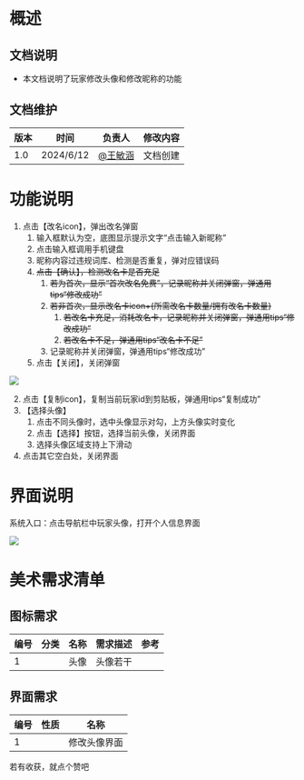 #  概述
## 文档说明
+ 本文档说明了玩家修改头像和修改昵称的功能

## 文档维护
| 版本 | 时间 | 负责人 | 修改内容 |
| --- | --- | --- | --- |
| 1.0 | 2024/6/12 | [@王敏涵](undefined/cookie-ylrqq) | 文档创建 |


# 功能说明
1. 点击【改名icon】，弹出改名弹窗
    1. 输入框默认为空，底图显示提示文字“点击输入新昵称”
    2. 点击输入框调用手机键盘
    3. 昵称内容过违规词库、检测是否重复，弹对应错误码
    4. ~~点击【确认】，检测改名卡是否充足~~
        1. ~~若为首次，显示“首次改名免费”，记录昵称并关闭弹窗，弹通用tips“修改成功”~~
        2. ~~若非首次，显示改名卡icon+{所需改名卡数量/拥有改名卡数量}~~
            1. ~~若改名卡充足，消耗改名卡，记录昵称并关闭弹窗，弹通用tips“修改成功”~~
            2. ~~若改名卡不足，弹通用tips“改名卡不足”~~
        3. 记录昵称并关闭弹窗，弹通用tips“修改成功”
    5. 点击【关闭】，关闭弹窗

![](https://cdn.nlark.com/yuque/0/2024/png/26927517/1730274376507-4a43a2bc-6bea-45d0-b324-bb35cb97705d.png)

2. 点击【复制icon】，复制当前玩家id到剪贴板，弹通用tips“复制成功”
3. 【选择头像】
    1. 点击不同头像时，选中头像显示对勾，上方头像实时变化
    2. 点击【选择】按钮，选择当前头像，关闭界面
    3. 选择头像区域支持上下滑动
4. 点击其它空白处，关闭界面

# 界面说明
系统入口：点击导航栏中玩家头像，打开个人信息界面

![](https://cdn.nlark.com/yuque/0/2024/png/26927517/1718183172629-2e50e56f-16d3-4519-95d5-b51eff7cda39.png)

# 美术需求清单
## 图标需求
| 编号 | 分类 | 名称 | 需求描述 | 参考 |
| --- | --- | --- | --- | --- |
| 1 |  | 头像 | 头像若干 |  |


## 界面需求
| 编号 | 性质 | 名称 |
| --- | --- | --- |
| 1 |  | 修改头像界面 |


若有收获，就点个赞吧

  
 

